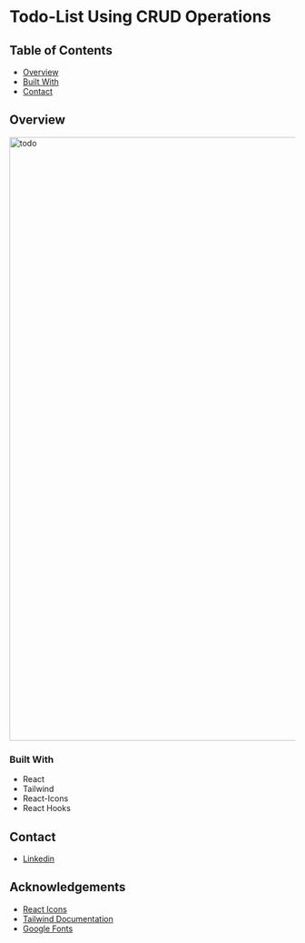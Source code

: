 # Todo-List Using CRUD Operations

## Table of Contents
- [Overview](#overview)
- [Built With](#built-with)
- [Contact](#contact)

## Overview
<img width="1062" alt="todo" src="https://user-images.githubusercontent.com/78956743/215290646-1029952a-36f3-4012-b761-6a4bae1c00f9.png">

### Built With

- React
- Tailwind
- React-Icons
- React Hooks


## Contact
- [Linkedin](https://www.linkedin.com/in/matthew-iwane-0b65031b8/)

## Acknowledgements

- [React Icons](https://react-icons.github.io/react-icons/)
- [Tailwind Documentation](https://tailwindcss.com/docs/guides/create-react-app)
- [Google Fonts](https://fonts.google.com/featured)
